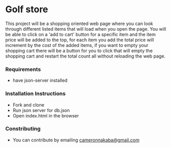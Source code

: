 # Golf store
This project will be a shopping oriented web page where you can look through different listed items that will load when you open the page. You will be able to click on a 'add to cart' button for a specific item and the item price will be added to the top, for each item you add the total price will increment by the cost of the added items, if you want to empty your shopping cart there will be a button for you to click that will empty the shopping cart and restart the total count all without reloading the web page.


### Requirements
* have json-server installed


### Installation Instructions
* Fork and clone
* Run json server for db.json
* Open index.html in the browser


### Constributing
* You can contribute by emailing cameronnakaba@gmail.com